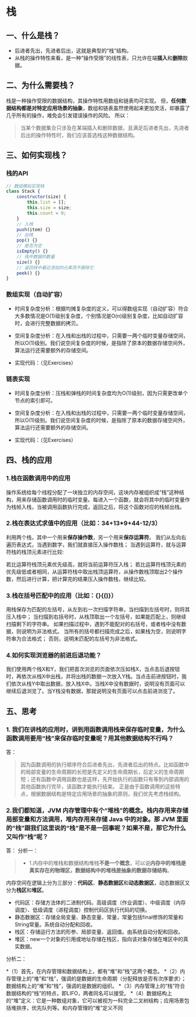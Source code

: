 # 栈

## 一、什么是栈？
* 后进者先出，先进者后出，这就是典型的“栈”结构。
* 从栈的操作特性来看，是一种“操作受限”的线性表，只允许在端**插入**和**删除**数据。

## 二、为什么需要栈？
栈是一种操作受限的数据结构，其操作特性用数组和链表均可实现。
但，**任何数据结构都是对特定应用场景的抽象**，数组和链表虽然使用起来更加灵活，却暴露了几乎所有的操作，难免会引发错误操作的风险。
所以：
> 当某个数据集合只涉及在某端插入和删除数据，且满足后进者先出，先进者后出的操作特性时，我们应该首选栈这种数据结构。

## 三、如何实现栈？

### 栈的API

```javascript
// 数组模拟实现栈
class Stack {
    constructor(size) {
        this.list = [];
        this.size = size;
        this.count = 0;
    }
    // 入栈
    push(item) {}
    // 出栈
    pop() {}
    // 是否为空
    isEmpty() {}
    // 栈中数据的数量
    size() {}
    // 返回栈中最近添加的元素而不删除它
    peek() {}
}
```

### 数组实现（自动扩容）
* 时间复杂度分析：根据均摊复杂度的定义，可以得数组实现（自动扩容）符合大多数情况是O(1)级别复杂度，个别情况是O(n)级别复杂度，比如自动扩容时，会进行完整数据的拷贝。

* 空间复杂度分析：在入栈和出栈的过程中，只需要一两个临时变量存储空间，所以O(1)级别。我们说空间复杂度的时候，是指除了原本的数据存储空间外，算法运行还需要额外的存储空间。

* 实现代码：（见Exercises）

### 链表实现
* 时间复杂度分析：压栈和弹栈的时间复杂度均为O(1)级别，因为只需更改单个节点的索引即可。

* 空间复杂度分析：在入栈和出栈的过程中，只需要一两个临时变量存储空间，所以O(1)级别。我们说空间复杂度的时候，是指除了原本的数据存储空间外，算法运行还需要额外的存储空间。

* 实现代码：（见Exercises）

## 四、栈的应用
### 1.栈在函数调用中的应用
操作系统给每个线程分配了一块独立的内存空间，这块内存被组织成“栈”这种结构，用来存储函数调用时的临时变量。每进入一个函数，就会将其中的临时变量作为栈帧入栈，当被调用函数执行完成，返回之后，将这个函数对应的栈帧出栈。

### 2.栈在表达式求值中的应用（比如：34+13*9+44-12/3）
利用两个栈，其中一个用来**保存操作数**，另一个用来**保存运算符**。
我们从左向右遍历表达式，当遇到数字，我们就直接压入操作数栈；
当遇到运算符，就与运算符栈的栈顶元素进行比较:

若比运算符栈顶元素优先级高，就将当前运算符压入栈；
若比运算符栈顶元素的优先级低或者相同，从运算符栈中取出栈顶运算符，从操作数栈顶取出2个操作数，然后进行计算，把计算完的结果压入操作数栈，继续比较。

### 3.栈在括号匹配中的应用（比如：{}{[()]()}）
用栈保存为匹配的左括号，从左到右一次扫描字符串，当扫描到左括号时，则将其压入栈中；
当扫描到右括号时，从栈顶取出一个左括号，如果能匹配上，则继续扫描剩下的字符串。
如果扫描过程中，遇到不能配对的右括号，或者栈中没有数据，则说明为非法格式。
当所有的括号都扫描完成之后，如果栈为空，则说明字符串为合法格式；
否则，说明未匹配的左括号为非法格式。

### 4.如何实现浏览器的前进后退功能？
我们使用两个栈X和Y，我们把首次浏览的页面依次压如栈X，当点击后退按钮时，再依次从栈X中出栈，并将出栈的数据一次放入Y栈。当点击前进按钮时，我们依次从栈Y中取出数据，放入栈X中。当栈X中没有数据时，说明没有页面可以继续后退浏览了。当Y栈没有数据，那就说明没有页面可以点击前进浏览了。

## 五、思考
### 1. 我们在讲栈的应用时，讲到用函数调用栈来保存临时变量，为什么函数调用要用“栈”来保存临时变量呢？用其他数据结构不行吗？

答：
> 因为函数调用的执行顺序符合后进者先出，先进者后出的特点。比如函数中的局部变量的生命周期的长短是先定义的生命周期长，后定义的生命周期短；还有函数中调用函数也是这样，先开始执行的函数只有等到内部调用的其他函数执行完毕，该函数才能执行结束。
> 正是由于函数调用的这些特点，根据数据结构是特定应用场景的抽象的原则，我们优先考虑栈结构。

### 2.我们都知道，JVM 内存管理中有个“堆栈”的概念。栈内存用来存储局部变量和方法调用，堆内存用来存储 Java 中的对象。那 JVM 里面的“栈”跟我们这里说的“栈”是不是一回事呢？如果不是，那它为什么又叫作“栈”呢？

答：
分析一：
> * 1.内存中的堆栈和数据结构堆栈**不是一个概念**，可以说**内存中的堆栈是真实存在的物理区，数据结构中的堆栈是抽象的数据存储结构**。

内存空间在逻辑上分为三部分：**代码区**、**静态数据区**和**动态数据区**，动态数据区又分为**栈区**和**堆区**。

* 代码区：存储方法体的二进制代码。高级调度（作业调度）、中级调度（内存调度）、低级调度（进程调度）控制代码区执行代码的切换。
* 静态数据区：存储全局变量、静态变量、常量，常量包括final修饰的常量和String常量。系统自动分配和回收。
* 栈区：存储运行方法的形参、局部变量、返回值。由系统自动分配和回收。
* 堆区：new一个对象的引用或地址存储在栈区，指向该对象存储在堆区中的真实数据。

分析二：

*（1）首先，在内存管理和数据结构上，都有“堆”和“栈”这两个概念。
*（2）内存管理上的“堆”和“栈”，强调的是数据的生命周期（分配释放是否有次序要求）；数据结构上的“堆”和“栈”，强调的是数据的组织。
*（3）内存管理上的“栈”符合数据结构的“栈”的特点，即LIFO，两者同名可以接受。
*（4）数据结构上的“堆”定义：它是一种数组对象，它可以被视为一科完全二叉树结构；应用场景包括堆排序，优先队列等。和内存管理的“堆”定义不同